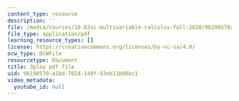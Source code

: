 ```yaml
---
content_type: resource
description: ''
file: /media/courses/18-02sc-multivariable-calculus-fall-2010/9b198570a1bd7024149f53eb11b06bc1_fWOGfzC3IeY.pdf
file_type: application/pdf
learning_resource_types: []
license: https://creativecommons.org/licenses/by-nc-sa/4.0/
ocw_type: OCWFile
resourcetype: Document
title: 3play pdf file
uid: 9b198570-a1bd-7024-149f-53eb11b06bc1
video_metadata:
  youtube_id: null
---
```

